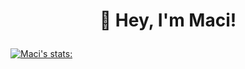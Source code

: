 # <p align="center"> 👾 Hey, I'm Maci! </p>

[![Maci's stats:](https://github-readme-stats.vercel.app/api?username=macithemoose&show_icons=True&theme=catppuccin_mocha)](https://github.com/anuraghazra/github-readme-stats)

